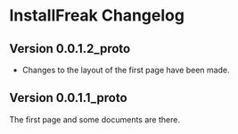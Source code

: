 # InstallFreak Changelog

## Version 0.0.1.2_proto

- Changes to the layout of the first page have been made.

## Version 0.0.1.1_proto

The first page and some documents are there.